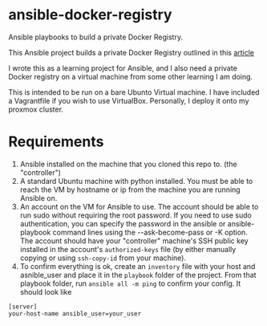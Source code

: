 # ansible-docker-registry
Ansible playbooks to build a private Docker Registry.

This Ansible project builds a private Docker Registry outlined in this [article](https://phoenixnap.com/kb/set-up-a-private-docker-registry)

I wrote this as a learning project for Ansible, and I also need a private Docker registry on a virtual machine from some other learning I am doing.

This is intended to be run on a bare Ubunto Virtual machine. I have included a Vagrantfile if you wish to use VirtualBox. Personally, I deploy it onto my proxmox cluster.

# Requirements
1. Ansible installed on the machine that you cloned this repo to. (the "controller")
2. A  standard Ubuntu machine with python installed. You must be able to reach the VM by hostname or ip from the machine you are running Ansible on.
3. An account on the VM for Ansible to use. The account should be able to run sudo without requiring the root password. If you need to use sudo authentication, you can specify the password in the ansible or ansible-playbook command lines using the --ask-become-pass or -K option. The account should have your "controller" machine's SSH public key installed in the account's `authorized-keys` file (by either manually copying or using `ssh-copy-id` from your machine).
4. To confirm everything is ok, create an `inventory` file  with your host and asnible_user and place it in the `playbook` folder of the project. From that playbook folder, run `ansible all -m ping` to confirm your config. It should look like 
```
[server]
your-host-name ansible_user=your_user
```

